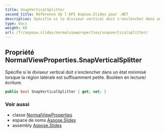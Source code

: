 ```yaml
---
title: SnapVerticalSplitter
second_title: Référence de l'API Aspose.Slides pour .NET
description: Spécifie si le diviseur vertical doit s'enclencher dans un état minimisé lorsque la région latérale est suffisamment petite. Booléen en lecture/écriture.
type: docs
weight: 60
url: /fr/aspose.slides/normalviewproperties/snapverticalsplitter/
---
```


## Propriété NormalViewProperties.SnapVerticalSplitter

Spécifie si le diviseur vertical doit s'enclencher dans un état minimisé lorsque la région latérale est suffisamment petite. Booléen en lecture/écriture.

```csharp
public bool SnapVerticalSplitter { get; set; }
```

### Voir aussi

* classe [NormalViewProperties](../../normalviewproperties)
* espace de noms [Aspose.Slides](../../normalviewproperties)
* assembly [Aspose.Slides](../../../)

<!-- NE PAS MODIFIER : généré par xmldocmd pour Aspose.Slides.dll -->